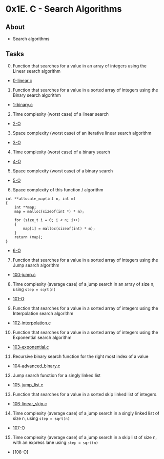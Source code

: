 # 0x1E. C - Search Algorithms

## About
* Search algorithms

## Tasks
0. Function that searches for a value in an array of integers using the Linear search algorithm
* [0-linear.c](0-linear.c)
1. Function that searches for a value in a sorted array of integers using the Binary search algorithm
* [1-binary.c](1-binary.c)
2. Time complexity (worst case) of a linear search
* [2-O](2-O)
3. Space complexity (worst case) of an iterative linear search algorithm
* [3-O](3-O)
4. Time complexity (worst case) of a binary search 
* [4-O](4-O)
5. Space complexity (worst case) of a binary search
* [5-O](5-O)
6. Space complexity of this function / algorithm
```
int **allocate_map(int n, int m)
{
	int **map;
	map = malloc(sizeof(int *) * n);

	for (size_t i = 0; i < n; i++)
	{
		map[i] = malloc(sizeof(int) * m);
	}
	return (map);
}
```
* [6-O](6-O)
7. Function that searches for a value in a sorted array of integers using the Jump search algorithm
* [100-jump.c](100-jump.c)
8. Time complexity (average case) of a jump search in an array of size n, using `step = sqrt(n)`
* [101-O](101-O)
9. Function that searches for a value in a sorted array of integers using the Interpolation search algorithm
* [102-interpolation.c](102-interpolation.c)
10. Function that searches for a value in a sorted array of integers using the Exponential search algorithm
* [103-exponential.c](103-exponential.c)
11. Recursive binary search function for the right most index of a value
* [104-advanced_binary.c](104-advanced_binary.c)
12. Jump search function for a singly linked list
* [105-jump_list.c](105-jump_list.c)
13. Function that searches for a value in a sorted skip linked list of integers.
* [106-linear_skip.c](106-linear_skip.c)
14. Time complexity (average case) of a jump search in a singly linked list of size n, using `step = sqrt(n)`
* [107-O](107-O)
15. Time complexity (average case) of a jump search in a skip list of size n, with an express lane using `step = sqrt(n)`
* [108-O]
